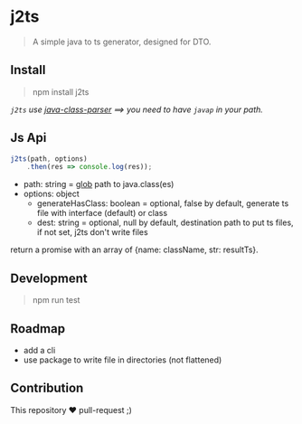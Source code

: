 # j2ts

> A simple java to ts generator, designed for DTO.

## Install

> npm install j2ts

_`j2ts` use [java-class-parser](https://github.com/villadora/java-class-parser) ==> you need to have `javap` in your path._

## Js Api

```js
j2ts(path, options)
    .then(res => console.log(res));
```

* path: string = [glob](https://github.com/isaacs/node-glob#glob-primer) path to java.class(es)
* options: object
    * generateHasClass: boolean = optional, false by default, generate ts file with interface (default) or class
    * dest: string = optional, null by default, destination path to put ts files, if not set, j2ts don't write files

return a promise with an array of {name: className, str: resultTs}.

## Development

> npm run test

## Roadmap

* add a cli
* use package to write file in directories (not flattened)

## Contribution

This repository ❤ pull-request ;)
